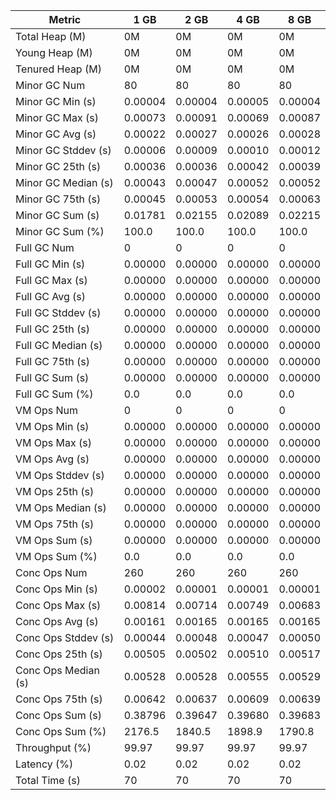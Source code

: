 | Metric | 1 GB | 2 GB | 4 GB | 8 GB |
|------|----|----|----|----|
| Total Heap (M) | 0M | 0M | 0M | 0M |
| Young Heap (M) | 0M | 0M | 0M | 0M |
| Tenured Heap (M) | 0M | 0M | 0M | 0M |
| Minor GC Num | 80 | 80 | 80 | 80 |
| Minor GC Min (s) | 0.00004 | 0.00004 | 0.00005 | 0.00004 |
| Minor GC Max (s) | 0.00073 | 0.00091 | 0.00069 | 0.00087 |
| Minor GC Avg (s) | 0.00022 | 0.00027 | 0.00026 | 0.00028 |
| Minor GC Stddev (s) | 0.00006 | 0.00009 | 0.00010 | 0.00012 |
| Minor GC 25th (s) | 0.00036 | 0.00036 | 0.00042 | 0.00039 |
| Minor GC Median (s) | 0.00043 | 0.00047 | 0.00052 | 0.00052 |
| Minor GC 75th (s) | 0.00045 | 0.00053 | 0.00054 | 0.00063 |
| Minor GC Sum (s) | 0.01781 | 0.02155 | 0.02089 | 0.02215 |
| Minor GC Sum (%) | 100.0 | 100.0 | 100.0 | 100.0 |
| Full GC Num | 0 | 0 | 0 | 0 |
| Full GC Min (s) | 0.00000 | 0.00000 | 0.00000 | 0.00000 |
| Full GC Max (s) | 0.00000 | 0.00000 | 0.00000 | 0.00000 |
| Full GC Avg (s) | 0.00000 | 0.00000 | 0.00000 | 0.00000 |
| Full GC Stddev (s) | 0.00000 | 0.00000 | 0.00000 | 0.00000 |
| Full GC 25th (s) | 0.00000 | 0.00000 | 0.00000 | 0.00000 |
| Full GC Median (s) | 0.00000 | 0.00000 | 0.00000 | 0.00000 |
| Full GC 75th (s) | 0.00000 | 0.00000 | 0.00000 | 0.00000 |
| Full GC Sum (s) | 0.00000 | 0.00000 | 0.00000 | 0.00000 |
| Full GC Sum (%) | 0.0 | 0.0 | 0.0 | 0.0 |
| VM Ops Num | 0 | 0 | 0 | 0 |
| VM Ops Min (s) | 0.00000 | 0.00000 | 0.00000 | 0.00000 |
| VM Ops Max (s) | 0.00000 | 0.00000 | 0.00000 | 0.00000 |
| VM Ops Avg (s) | 0.00000 | 0.00000 | 0.00000 | 0.00000 |
| VM Ops Stddev (s) | 0.00000 | 0.00000 | 0.00000 | 0.00000 |
| VM Ops 25th (s) | 0.00000 | 0.00000 | 0.00000 | 0.00000 |
| VM Ops Median (s) | 0.00000 | 0.00000 | 0.00000 | 0.00000 |
| VM Ops 75th (s) | 0.00000 | 0.00000 | 0.00000 | 0.00000 |
| VM Ops Sum (s) | 0.00000 | 0.00000 | 0.00000 | 0.00000 |
| VM Ops Sum (%) | 0.0 | 0.0 | 0.0 | 0.0 |
| Conc Ops Num | 260 | 260 | 260 | 260 |
| Conc Ops Min (s) | 0.00002 | 0.00001 | 0.00001 | 0.00001 |
| Conc Ops Max (s) | 0.00814 | 0.00714 | 0.00749 | 0.00683 |
| Conc Ops Avg (s) | 0.00161 | 0.00165 | 0.00165 | 0.00165 |
| Conc Ops Stddev (s) | 0.00044 | 0.00048 | 0.00047 | 0.00050 |
| Conc Ops 25th (s) | 0.00505 | 0.00502 | 0.00510 | 0.00517 |
| Conc Ops Median (s) | 0.00528 | 0.00528 | 0.00555 | 0.00529 |
| Conc Ops 75th (s) | 0.00642 | 0.00637 | 0.00609 | 0.00639 |
| Conc Ops Sum (s) | 0.38796 | 0.39647 | 0.39680 | 0.39683 |
| Conc Ops Sum (%) | 2176.5 | 1840.5 | 1898.9 | 1790.8 |
| Throughput (%) | 99.97 | 99.97 | 99.97 | 99.97 |
| Latency (%) | 0.02 | 0.02 | 0.02 | 0.02 |
| Total Time (s) | 70 | 70 | 70 | 70 |
